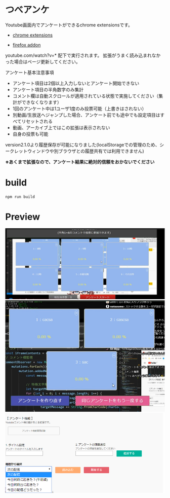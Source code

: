 # つべアンケ
Youtube画面内でアンケートができるchrome extensionsです。

- [chrome extensions](https://chrome.google.com/webstore/detail/%E3%81%A4%E3%81%B9%E3%82%A2%E3%83%B3%E3%82%B1/pdiliohipapmhedahgimljfpaimdaapi)

- [firefox addon](https://addons.mozilla.org/ja/firefox/addon/%E3%81%A4%E3%81%B9%E3%82%A2%E3%83%B3%E3%82%B1/?src=search)

youtube.com/watch?v=* 配下で実行されます。
拡張がうまく読み込まれなかった場合はページ更新してください。

アンケート基本注意事項
- アンケート項目は2個以上入力しないとアンケート開始できない
- アンケート項目の半角数字のみ集計
- コメント欄は自動スクロールが適用されている状態で実施してください（集計ができなくなります）
- 1回のアンケート中は1ユーザ1度のみ投票可能（上書きはされない）
- 別動画/生放送へジャンプした場合、アンケート前でも途中でも設定項目はすべてリセットされる
- 動画、アーカイブ上ではこの拡張は表示されない
- 自身の投票も可能

version2.1.0より履歴保存が可能になりました(localStorageでの管理のため、シークレットウィンドウや別ブラウザとの履歴共有では利用できません)

**※あくまで拡張なので、アンケート結果に絶対的信頼をおかないでください**

# build
    npm run build

# Preview
<img src="./preview1.jpg" alt="イメージ1" title="サンプル1">
<img src="./preview2.jpg" alt="イメージ2" title="サンプル2">
<img src="./preview3.jpg" alt="イメージ3" title="サンプル3">

